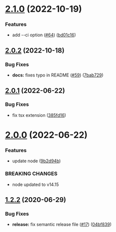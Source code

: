 # [2.1.0](https://github.com/M-Izadmehr/deadfile/compare/v2.0.2...v2.1.0) (2022-10-19)


### Features

* add --ci option ([#64](https://github.com/M-Izadmehr/deadfile/issues/64)) ([bd01c16](https://github.com/M-Izadmehr/deadfile/commit/bd01c16e6880b2c06956d70e706d217fe5f70e00))

## [2.0.2](https://github.com/M-Izadmehr/deadfile/compare/v2.0.1...v2.0.2) (2022-10-18)


### Bug Fixes

* **docs:** fixes typo in README ([#59](https://github.com/M-Izadmehr/deadfile/issues/59)) ([7bab729](https://github.com/M-Izadmehr/deadfile/commit/7bab7293f0daf55c741ec7a832f6ca656736e9fa))

## [2.0.1](https://github.com/M-Izadmehr/deadfile/compare/v2.0.0...v2.0.1) (2022-06-22)


### Bug Fixes

* fix tsx extension ([385fd16](https://github.com/M-Izadmehr/deadfile/commit/385fd1623d3126247b6e115698ea31123b7f7cdb))

# [2.0.0](https://github.com/M-Izadmehr/deadfile/compare/v1.2.2...v2.0.0) (2022-06-22)


### Features

* update node ([9b2d94b](https://github.com/M-Izadmehr/deadfile/commit/9b2d94b653f865660a17dd5ed51147383db6e35a))


### BREAKING CHANGES

* node updated to v14.15

## [1.2.2](https://github.com/M-Izadmehr/deadfile/compare/v1.2.1...v1.2.2) (2020-06-29)


### Bug Fixes

* **release:** fix semantic release file ([#17](https://github.com/M-Izadmehr/deadfile/issues/17)) ([04bf839](https://github.com/M-Izadmehr/deadfile/commit/04bf8392ef23f2c112313ed5f566b5e61d727ab0))
